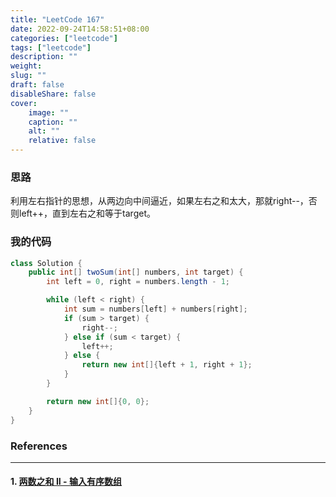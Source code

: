 ```yaml
---
title: "LeetCode 167"
date: 2022-09-24T14:58:51+08:00
categories: ["leetcode"]
tags: ["leetcode"]
description: ""
weight:
slug: ""
draft: false
disableShare: false
cover:
    image: ""
    caption: ""
    alt: ""
    relative: false
---
```


### 思路

利用左右指针的思想，从两边向中间逼近，如果左右之和太大，那就right--，否则left++，直到左右之和等于target。

### 我的代码

```java
class Solution {
    public int[] twoSum(int[] numbers, int target) {
        int left = 0, right = numbers.length - 1;

        while (left < right) {
            int sum = numbers[left] + numbers[right];
            if (sum > target) {
                right--;
            } else if (sum < target) {
                left++;
            } else {
                return new int[]{left + 1, right + 1};
            }
        }

        return new int[]{0, 0};
    }
}
```

### References

---

#### 1. [两数之和 II - 输入有序数组](https://leetcode.cn/problems/two-sum-ii-input-array-is-sorted/)
